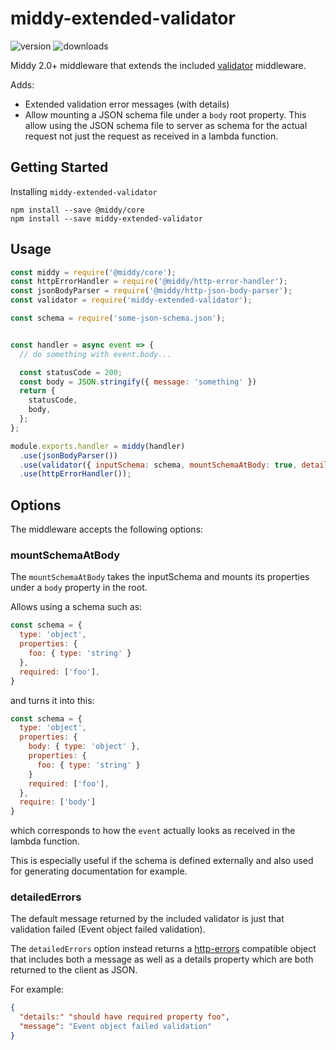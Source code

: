 # middy-extended-validator

![version](https://img.shields.io/npm/v/middy-extended-validator) ![downloads](https://img.shields.io/npm/dm/middy-extended-validator)

Middy 2.0+ middleware that extends the included [validator](https://github.com/middyjs/middy/blob/master/packages/validator) middleware.

Adds:
- Extended validation error messages (with details)
- Allow mounting a JSON schema file under a `body` root property. This allow using the JSON schema file to server as schema for the actual request not just the request as received in a lambda function.

## Getting Started

Installing `middy-extended-validator`

```
npm install --save @middy/core
npm install --save middy-extended-validator
```

## Usage


```javascript
const middy = require('@middy/core');
const httpErrorHandler = require('@middy/http-error-handler');
const jsonBodyParser = require('@middy/http-json-body-parser');
const validator = require('middy-extended-validator');

const schema = require('some-json-schema.json');


const handler = async event => {
  // do something with event.body...

  const statusCode = 200;
  const body = JSON.stringify({ message: 'something' })
  return {
    statusCode,
    body,
  };
};

module.exports.handler = middy(handler)
  .use(jsonBodyParser())
  .use(validator({ inputSchema: schema, mountSchemaAtBody: true, detailedErrors: true }))
  .use(httpErrorHandler());
```

## Options

The middleware accepts the following options:

### mountSchemaAtBody

The `mountSchemaAtBody` takes the inputSchema and mounts its properties under a `body` property in the root.

Allows using a schema such as:

```js
const schema = {
  type: 'object',
  properties: {
    foo: { type: 'string' }
  },
  required: ['foo'],
}
```

and turns it into this:

```js
const schema = {
  type: 'object',
  properties: {
    body: { type: 'object' },
    properties: {
      foo: { type: 'string' }
    }
    required: ['foo'],
  },
  require: ['body']
}
```

which corresponds to how the `event` actually looks as received in the lambda function.

This is especially useful if the schema is defined externally and also used for
generating documentation for example.

### detailedErrors

The default message returned by the included validator is just that validation
failed (Event object failed validation).

The `detailedErrors` option instead returns a
[http-errors](https://www.npmjs.com/package/http-errors) compatible object that
includes both a message as well as a details property which are both
returned to the client as JSON.

For example:

```json
{
  "details:" "should have required property foo",
  "message": "Event object failed validation"
}
```
